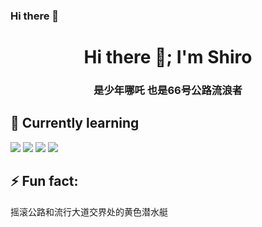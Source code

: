 ### Hi there 👋

<!--
**xiamuzhen/xiamuzhen** is a ✨ _special_ ✨ repository because its `README.md` (this file) appears on your GitHub profile.

Here are some ideas to get you started:

- 🔭 I’m currently working on ...
- 🌱 I’m currently learning ...
- 👯 I’m looking to collaborate on ...
- 🤔 I’m looking for help with ...
- 💬 Ask me about ...
- 📫 How to reach me: ...
- 😄 Pronouns: ...
- ⚡ Fun fact: ...
-->

<h1 align="center">Hi there 👋; I'm Shiro</h1>
<h3 align="center">是少年哪吒 也是66号公路流浪者</h3>



## 🌱 Currently learning
![](https://img.shields.io/badge/Code-C/C++-informational?style=flat&logo=c&logoColor=lightblue)
![](https://img.shields.io/badge/OS-Linux-informational?style=flat&logo=linux&logoColor=white&color=lightblue)
![](https://img.shields.io/badge/Tools-Docker-informational?style=flat&logo=docker&logoColor=lightblue)
![](https://img.shields.io/badge/Tools-Kubernetes-informational?style=flat&logo=kubernetes&logoColor=lightblue)



## ⚡ Fun fact:
摇滚公路和流行大道交界处的黄色潜水艇
